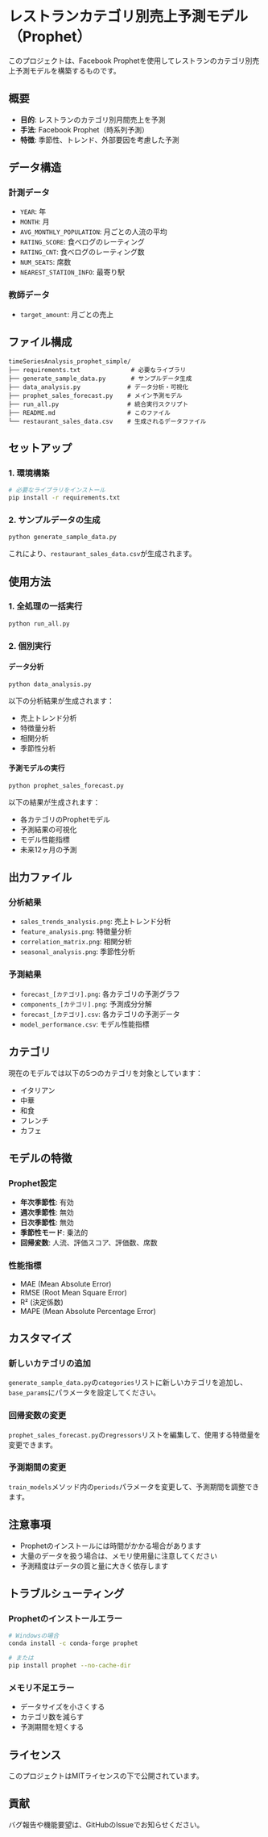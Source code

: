 # レストランカテゴリ別売上予測モデル（Prophet）

このプロジェクトは、Facebook Prophetを使用してレストランのカテゴリ別売上予測モデルを構築するものです。

## 概要

- **目的**: レストランのカテゴリ別月間売上を予測
- **手法**: Facebook Prophet（時系列予測）
- **特徴**: 季節性、トレンド、外部要因を考慮した予測

## データ構造

### 計測データ
- `YEAR`: 年
- `MONTH`: 月
- `AVG_MONTHLY_POPULATION`: 月ごとの人流の平均
- `RATING_SCORE`: 食べログのレーティング
- `RATING_CNT`: 食べログのレーティング数
- `NUM_SEATS`: 席数
- `NEAREST_STATION_INFO`: 最寄り駅

### 教師データ
- `target_amount`: 月ごとの売上

## ファイル構成

```
timeSeriesAnalysis_prophet_simple/
├── requirements.txt              # 必要なライブラリ
├── generate_sample_data.py       # サンプルデータ生成
├── data_analysis.py             # データ分析・可視化
├── prophet_sales_forecast.py    # メイン予測モデル
├── run_all.py                   # 統合実行スクリプト
├── README.md                    # このファイル
└── restaurant_sales_data.csv    # 生成されるデータファイル
```

## セットアップ

### 1. 環境構築

```bash
# 必要なライブラリをインストール
pip install -r requirements.txt
```

### 2. サンプルデータの生成

```bash
python generate_sample_data.py
```

これにより、`restaurant_sales_data.csv`が生成されます。

## 使用方法

### 1. 全処理の一括実行

```bash
python run_all.py
```

### 2. 個別実行

#### データ分析

```bash
python data_analysis.py
```

以下の分析結果が生成されます：
- 売上トレンド分析
- 特徴量分析
- 相関分析
- 季節性分析

#### 予測モデルの実行

```bash
python prophet_sales_forecast.py
```

以下の結果が生成されます：
- 各カテゴリのProphetモデル
- 予測結果の可視化
- モデル性能指標
- 未来12ヶ月の予測

## 出力ファイル

### 分析結果
- `sales_trends_analysis.png`: 売上トレンド分析
- `feature_analysis.png`: 特徴量分析
- `correlation_matrix.png`: 相関分析
- `seasonal_analysis.png`: 季節性分析

### 予測結果
- `forecast_[カテゴリ].png`: 各カテゴリの予測グラフ
- `components_[カテゴリ].png`: 予測成分分解
- `forecast_[カテゴリ].csv`: 各カテゴリの予測データ
- `model_performance.csv`: モデル性能指標

## カテゴリ

現在のモデルでは以下の5つのカテゴリを対象としています：
- イタリアン
- 中華
- 和食
- フレンチ
- カフェ

## モデルの特徴

### Prophet設定
- **年次季節性**: 有効
- **週次季節性**: 無効
- **日次季節性**: 無効
- **季節性モード**: 乗法的
- **回帰変数**: 人流、評価スコア、評価数、席数

### 性能指標
- MAE (Mean Absolute Error)
- RMSE (Root Mean Square Error)
- R² (決定係数)
- MAPE (Mean Absolute Percentage Error)

## カスタマイズ

### 新しいカテゴリの追加
`generate_sample_data.py`の`categories`リストに新しいカテゴリを追加し、`base_params`にパラメータを設定してください。

### 回帰変数の変更
`prophet_sales_forecast.py`の`regressors`リストを編集して、使用する特徴量を変更できます。

### 予測期間の変更
`train_models`メソッド内の`periods`パラメータを変更して、予測期間を調整できます。

## 注意事項

- Prophetのインストールには時間がかかる場合があります
- 大量のデータを扱う場合は、メモリ使用量に注意してください
- 予測精度はデータの質と量に大きく依存します

## トラブルシューティング

### Prophetのインストールエラー
```bash
# Windowsの場合
conda install -c conda-forge prophet

# または
pip install prophet --no-cache-dir
```

### メモリ不足エラー
- データサイズを小さくする
- カテゴリ数を減らす
- 予測期間を短くする

## ライセンス

このプロジェクトはMITライセンスの下で公開されています。

## 貢献

バグ報告や機能要望は、GitHubのIssueでお知らせください。 